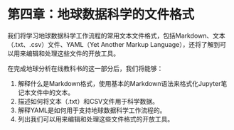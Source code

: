 # 第四章：地球数据科学的文件格式

我们将学习地球数据科学工作流程的常用文本文件格式，包括Markdown、文本（.txt、.csv）文件、YAML（Yet Another Markup Language），还将了解到可以用来编辑和处理这些文件的开放工具。

在完成地球分析在线教科书的这一部分后，我们将能够：

1. 解释什么是Markdown格式，使用基本的Markdown语法来格式化Jupyter笔记本文件中的文本。
3. 描述如何将文本（.txt）和CSV文件用于科学数据。
4. 解释YAML是如何用于支持地球数据科学工作流程的。
5. 列出我们可以用来编辑和处理这些文件格式的开放工具。